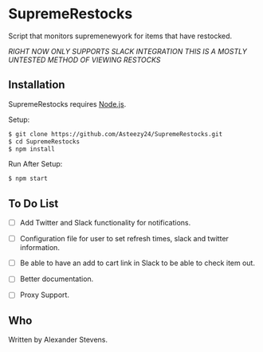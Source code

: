 # SupremeRestocks
Script that monitors supremenewyork for items that have restocked.

*RIGHT NOW ONLY SUPPORTS SLACK INTEGRATION*
*THIS IS A MOSTLY UNTESTED METHOD OF VIEWING RESTOCKS*

## Installation

SupremeRestocks requires [Node.js](http://nodejs.org/).

Setup:

```sh
$ git clone https://github.com/Asteezy24/SupremeRestocks.git
$ cd SupremeRestocks
$ npm install
```


Run After Setup:

```sh
$ npm start
```

## To Do List
- [ ] Add Twitter and Slack functionality for notifications.
- [ ] Configuration file for user to set refresh times, slack and twitter information. 
- [ ] Be able to have an add to cart link in Slack to be able to check item out.
- [ ] Better documentation.
- [ ] Proxy Support.





## Who

Written by Alexander Stevens.
